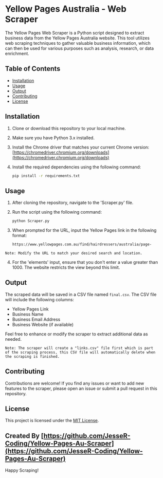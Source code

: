 # Yellow Pages Australia - Web Scraper

The Yellow Pages Web Scraper is a Python script designed to extract business data from the Yellow Pages Australia website. This tool utilizes web scraping techniques to gather valuable business information, which can then be used for various purposes such as analysis, research, or data enrichment.

## Table of Contents

- [Installation](#installation)
- [Usage](#usage)
- [Output](#output)
- [Contributing](#contributing)
- [License](#license)

## Installation

1. Clone or download this repository to your local machine.
2. Make sure you have Python 3.x installed.
3. Install the Chrome driver that matches your current Chrome version: [https://chromedriver.chromium.org/downloads](https://chromedriver.chromium.org/downloads)
5. Install the required dependencies using the following command:

   ```bash
   pip install -r requirements.txt

## Usage

1. After cloning the repository, navigate to the 'Scraper.py' file.
2. Run the script using the following command:

   ```bash
   python Scraper.py

3. When prompted for the URL, input the Yellow Pages link in the following format:

   ```bash
   https://www.yellowpages.com.au/find/hairdressers/australia/page-
   
`Note: Modify the URL to match your desired search and location.`

4. For the 'elements' input, ensure that you don't enter a value greater than 1000. The website restricts the view beyond this limit.

## Output

The scraped data will be saved in a CSV file named `final.csv`. The CSV file will include the following columns:

- Yellow Pages Link
- Business Name
- Business Email Address
- Business Website (if available)

Feel free to enhance or modify the scraper to extract additional data as needed.

`Note: The scraper will create a "links.csv" file first which is part of the scraping process, this CSV file will automatically delete when the scraping is finished.`

## Contributing

Contributions are welcome! If you find any issues or want to add new features to the scraper, please open an issue or submit a pull request in this repository.

## License

This project is licensed under the [MIT License](LICENSE).


Created By [https://github.com/JesseR-Coding/Yellow-Pages-Au-Scraper](https://github.com/JesseR-Coding/Yellow-Pages-Au-Scraper)
---

Happy Scraping! 
